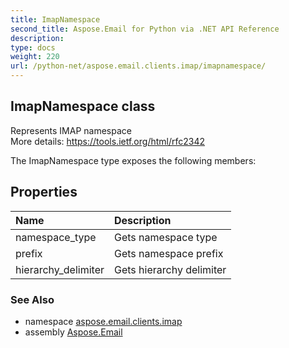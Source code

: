 ```yaml
---
title: ImapNamespace
second_title: Aspose.Email for Python via .NET API Reference
description: 
type: docs
weight: 220
url: /python-net/aspose.email.clients.imap/imapnamespace/
---
```


## ImapNamespace class

Represents IMAP namespace<br/>            More details: https://tools.ietf.org/html/rfc2342

The ImapNamespace type exposes the following members:
## Properties
| Name | Description |
| :- | :- |
|namespace_type|Gets namespace type|
|prefix|Gets namespace prefix|
|hierarchy_delimiter|Gets hierarchy delimiter|

### See Also

* namespace [aspose.email.clients.imap](/python-net/aspose.email.clients.imap/)
* assembly [Aspose.Email](/python-net/)

